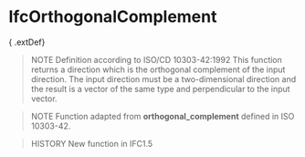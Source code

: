 # IfcOrthogonalComplement

{ .extDef}
> NOTE  Definition according to ISO/CD 10303-42:1992
> This function returns a direction which is the orthogonal complement of the input direction. The input direction must be a two-dimensional direction and the result is a vector of the same type and perpendicular to the input vector.

> NOTE  Function adapted from **orthogonal_complement** defined in ISO 10303-42.

> HISTORY  New function in IFC1.5
